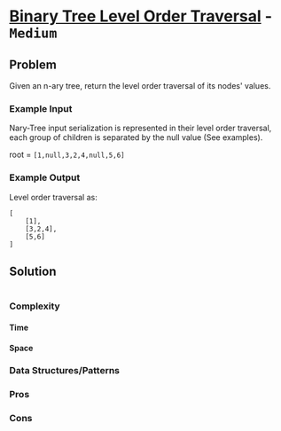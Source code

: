 # [Binary Tree Level Order Traversal](https://leetcode.com/problems/binary-tree-level-order-traversal/) -  `Medium`

## Problem

Given an n-ary tree, return the level order traversal of its nodes' values.

### Example Input

Nary-Tree input serialization is represented in their level order traversal, each group of children is separated by the null value (See examples).

root = `[1,null,3,2,4,null,5,6]`

### Example Output

Level order traversal as:
```
[
    [1],
    [3,2,4],
    [5,6]
]
```
## Solution
```java
```
### Complexity

#### Time

#### Space

### Data Structures/Patterns

### Pros

### Cons

